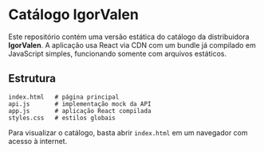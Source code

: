 # Catálogo IgorValen

Este repositório contém uma versão estática do catálogo da distribuidora **IgorValen**. A aplicação usa React via CDN com um bundle já compilado em JavaScript simples, funcionando somente com arquivos estáticos.

## Estrutura

```
index.html   # página principal
api.js       # implementação mock da API
app.js       # aplicação React compilada
styles.css   # estilos globais
```

Para visualizar o catálogo, basta abrir `index.html` em um navegador com acesso à internet.
